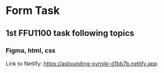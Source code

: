 # Form Task

## 1st FFU1100 task following topics

### Figma, html, css

Link to Netlify:
https://astounding-syrniki-d1bb7b.netlify.app
